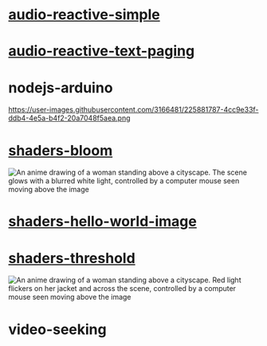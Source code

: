 # [audio-reactive-simple](https://editor.p5js.org/mngyuan/sketches/Q75alNf_G)

# [audio-reactive-text-paging](https://editor.p5js.org/mngyuan/sketches/6bLYkyJTZ)

# nodejs-arduino

https://user-images.githubusercontent.com/3166481/225881787-4cc9e33f-ddb4-4e5a-b4f2-20a7048f5aea.png

# [shaders-bloom](https://editor.p5js.org/mngyuan/sketches/DWTqB07FH)

![An anime drawing of a woman standing above a cityscape. The scene glows with a blurred white light, controlled by a computer mouse seen moving above the image](https://user-images.githubusercontent.com/3166481/234556201-da287a65-9d6e-4c2c-b65d-ac144592fafb.gif)

# [shaders-hello-world-image](https://editor.p5js.org/mngyuan/sketches/a3PbXLiyB)

# [shaders-threshold](https://editor.p5js.org/mngyuan/sketches/vLlFcgCys)

![An anime drawing of a woman standing above a cityscape. Red light flickers on her jacket and across the scene, controlled by a computer mouse seen moving above the image](https://user-images.githubusercontent.com/3166481/234556839-ff54389b-9262-4f4b-8dc5-aac14bf54421.gif)

# video-seeking
